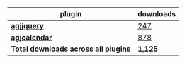 plugin|downloads
------|----------
[**agjjquery**](https://www.npmjs.com/package/agjjquery)|[247](https://www.npmjs.com/package/agjjquery)
[**agjcalendar**](https://www.npmjs.com/package/agjcalendar)|[878](https://www.npmjs.com/package/agjcalendar)
**Total downloads across all plugins**|**1,125**

